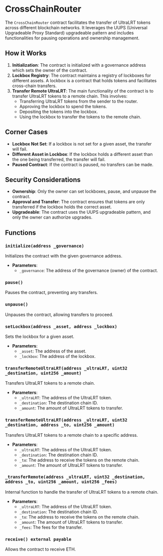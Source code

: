 # CrossChainRouter

The `CrossChainRouter` contract facilitates the transfer of UltraLRT tokens across different blockchain networks. It leverages the UUPS (Universal Upgradeable Proxy Standard) upgradeable pattern and includes functionalities for pausing operations and ownership management.

## How it Works

1. **Initialization**: The contract is initialized with a governance address which sets the owner of the contract.
2. **Lockbox Registry**: The contract maintains a registry of lockboxes for different assets. A lockbox is a contract that holds tokens and facilitates cross-chain transfers.
3. **Transfer Remote UltraLRT**: The main functionality of the contract is to transfer UltraLRT tokens to a remote chain. This involves:
    - Transferring UltraLRT tokens from the sender to the router.
    - Approving the lockbox to spend the tokens.
    - Depositing the tokens into the lockbox.
    - Using the lockbox to transfer the tokens to the remote chain.

## Corner Cases

- **Lockbox Not Set**: If a lockbox is not set for a given asset, the transfer will fail.
- **Different Asset in Lockbox**: If the lockbox holds a different asset than the one being transferred, the transfer will fail.
- **Paused Contract**: If the contract is paused, no transfers can be made.

## Security Considerations

- **Ownership**: Only the owner can set lockboxes, pause, and unpause the contract.
- **Approval and Transfer**: The contract ensures that tokens are only transferred if the lockbox holds the correct asset.
- **Upgradeable**: The contract uses the UUPS upgradeable pattern, and only the owner can authorize upgrades.

## Functions

### `initialize(address _governance)`

Initializes the contract with the given governance address.

- **Parameters**:
  - `_governance`: The address of the governance (owner) of the contract.

### `pause()`

Pauses the contract, preventing any transfers.

### `unpause()`

Unpauses the contract, allowing transfers to proceed.

### `setLockbox(address _asset, address _lockbox)`

Sets the lockbox for a given asset.

- **Parameters**:
  - `_asset`: The address of the asset.
  - `_lockbox`: The address of the lockbox.

### `transferRemoteUltraLRT(address _ultraLRT, uint32 _destination, uint256 _amount)`

Transfers UltraLRT tokens to a remote chain.

- **Parameters**:
  - `_ultraLRT`: The address of the UltraLRT token.
  - `_destination`: The destination chain ID.
  - `_amount`: The amount of UltraLRT tokens to transfer.

### `transferRemoteUltraLRT(address _ultraLRT, uint32 _destination, address _to, uint256 _amount)`

Transfers UltraLRT tokens to a remote chain to a specific address.

- **Parameters**:
  - `_ultraLRT`: The address of the UltraLRT token.
  - `_destination`: The destination chain ID.
  - `_to`: The address to receive the tokens on the remote chain.
  - `_amount`: The amount of UltraLRT tokens to transfer.

### `_transferRemote(address _ultraLRT, uint32 _destination, address _to, uint256 _amount, uint256 _fees)`

Internal function to handle the transfer of UltraLRT tokens to a remote chain.

- **Parameters**:
  - `_ultraLRT`: The address of the UltraLRT token.
  - `_destination`: The destination chain ID.
  - `_to`: The address to receive the tokens on the remote chain.
  - `_amount`: The amount of UltraLRT tokens to transfer.
  - `_fees`: The fees for the transfer.

### `receive() external payable`

Allows the contract to receive ETH.